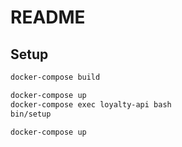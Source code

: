 # README

## Setup

```bash
docker-compose build
```

```bash
docker-compose up
docker-compose exec loyalty-api bash
bin/setup
```

```bash
docker-compose up
```

